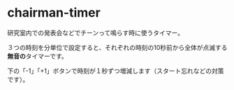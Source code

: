 # chairman-timer
研究室内での発表会などでチーンって鳴らす時に使うタイマー。

３つの時刻を分単位で設定すると、それぞれの時刻の10秒前から全体が点滅する**無音の**タイマーです。

下の「-1」「+1」ボタンで時刻が１秒ずつ増減します（スタート忘れなどの対策です）。
